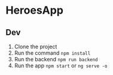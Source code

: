 # HeroesApp

## Dev

1. Clone the project
2. Run the command ```npm install```
3. Run the backend ```npm run backend```
4. Run the app ```npm start``` or ```ng serve -o```
